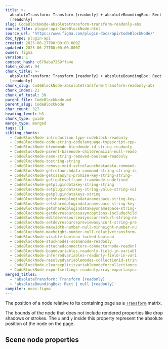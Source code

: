 ```yaml
---
title: >-
  absoluteTransform: Transform [readonly] + absoluteBoundingBox: Rect | null
  [readonly]
slug: CodeBlockNode-absolutetransform-transform-readonly-abs
source_file: plugin-api-CodeBlockNode.html
source_url: 'https://www.figma.com/plugin-docs/api/CodeBlockNode/'
doc_type: plugin-api
created: 2025-06-27T00:00:00.000Z
updated: 2025-06-27T00:00:00.000Z
owner: figma
version: 1
content_hash: c679aba7269ffa4e
token_count: 94
chunk_title: >-
  absoluteTransform: Transform [readonly] + absoluteBoundingBox: Rect | null
  [readonly]
chunk_slug: CodeBlockNode-absolutetransform-transform-readonly-abs
chunk_index: 21
chunk_of_total: 30
parent_file: CodeBlockNode.md
parent_slug: CodeBlockNode
char_count: 327
heading_level: h3
chunk_type: guide
merge_type: merged
tags: []
sibling_chunks:
  - CodeBlockNode-introduction-type-codeblock-readonly
  - CodeBlockNode-code-string-codelanguage-typescript-cpp-
  - CodeBlockNode-blendmode-blendmode-id-string-readonly
  - CodeBlockNode-parent-basenode-childrenmixin-null-reado
  - CodeBlockNode-name-string-removed-boolean-readonly
  - CodeBlockNode-tostring-string
  - CodeBlockNode-remove-void-setrelaunchdatadata-command-
  - CodeBlockNode-getrelaunchdata-command-string-string-is
  - CodeBlockNode-getcssasync-promise-key-string-string-
  - CodeBlockNode-gettoplevelframe-framenode-undefined
  - CodeBlockNode-getplugindatakey-string-string
  - CodeBlockNode-setplugindatakey-string-value-string-voi
  - CodeBlockNode-getplugindatakeys-string
  - CodeBlockNode-getsharedplugindatanamespace-string-key-
  - CodeBlockNode-setsharedplugindatanamespace-string-key-
  - CodeBlockNode-getsharedplugindatakeysnamespace-string-
  - CodeBlockNode-getdevresourcesasyncoptions-includechild
  - CodeBlockNode-editdevresourceasynccurrenturl-string-ne
  - CodeBlockNode-setdevresourcepreviewasyncurl-string-pre
  - CodeBlockNode-maxwidth-number-null-minheight-number-nu
  - CodeBlockNode-maxheight-number-null-relativetransform-
  - CodeBlockNode-visible-boolean-locked-boolean
  - CodeBlockNode-stucknodes-scenenode-readonly
  - CodeBlockNode-attachedconnectors-connectornode-readonl
  - CodeBlockNode-boundvariables-readonly-field-in-variabl
  - CodeBlockNode-inferredvariables-readonly-field-in-vari
  - CodeBlockNode-resolvedvariablemodes-collectionid-strin
  - CodeBlockNode-clearexplicitvariablemodeforcollectionco
  - CodeBlockNode-exportsettings-readonlyarray-exportasync
merged_titles:
  - 'absoluteTransform: Transform [readonly]'
  - 'absoluteBoundingBox: Rect | null [readonly]'
compiler: noos-figma
---
```


The position of a node relative to its containing page as a [`Transform`](/plugin-docs/api/Transform/)
 matrix.

The bounds of the node that does not include rendered properties like drop shadows or strokes. The `x` and `y` inside this property represent the absolute position of the node on the page.

## Scene node properties
